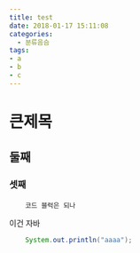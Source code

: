 ```yaml
---
title: test
date: 2018-01-17 15:11:08
categories:
  - 분류음슴
tags: 
- a
- b
- c
---
```


# 큰제목
## 둘째 
### 셋째
```
	코드 블럭은 되나
```
이건 자바
```java
	System.out.println("aaaa");
```

